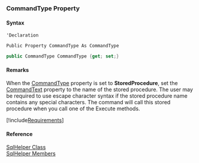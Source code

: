 ﻿### CommandType Property

#### Syntax

```vbnet
'Declaration

Public Property CommandType As CommandType
```

```csharp
public CommandType CommandType {get; set;}
```

#### Remarks

When the [CommandType](frlrfsystemdataidbcommandclasscommandtypetopic.htm) property is set to **StoredProcedure**, set the [CommandText](FChoice.Common~FChoice.Common.Data.SqlHelper~CommandText.md) property to the name of the stored procedure. The user may be required to use escape character syntax if the stored procedure name contains any special characters. The command will call this stored procedure when you call one of the Execute methods.

[!include[Requirements](../partials/requirements.md)]

#### Reference

[SqlHelper Class](FChoice.Common~FChoice.Common.Data.SqlHelper.md)  
[SqlHelper Members](FChoice.Common~FChoice.Common.Data.SqlHelper_members.md)